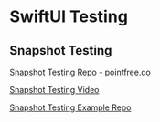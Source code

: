
# SwiftUI Testing 

## Snapshot Testing
[Snapshot Testing Repo - pointfree.co](https://github.com/pointfreeco/swift-snapshot-testing)

[Snapshot Testing Video](https://www.pointfree.co/episodes/ep86-swiftui-snapshot-testing#)

[Snapshot Testing Example Repo](https://github.com/V8tr/SnapshotTestingSwiftUI/blob/master/SnapshotTestingSwiftUITests/LandmarkRowTests.swift)